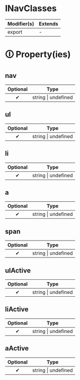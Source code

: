 # INavClasses

| Modifier(s)                            | Extends                                    |
|----------------------------------------|--------------------------------------------|
| export | - |

# &#128712; Property(ies)

## nav

| Optional                           | Type                         |
|:----------------------------------:|------------------------------|
| ✔ | string &#124; undefined |

## ul

| Optional                           | Type                         |
|:----------------------------------:|------------------------------|
| ✔ | string &#124; undefined |

## li

| Optional                           | Type                         |
|:----------------------------------:|------------------------------|
| ✔ | string &#124; undefined |

## a

| Optional                           | Type                         |
|:----------------------------------:|------------------------------|
| ✔ | string &#124; undefined |

## span

| Optional                           | Type                         |
|:----------------------------------:|------------------------------|
| ✔ | string &#124; undefined |

## ulActive

| Optional                           | Type                         |
|:----------------------------------:|------------------------------|
| ✔ | string &#124; undefined |

## liActive

| Optional                           | Type                         |
|:----------------------------------:|------------------------------|
| ✔ | string &#124; undefined |

## aActive

| Optional                           | Type                         |
|:----------------------------------:|------------------------------|
| ✔ | string &#124; undefined |
